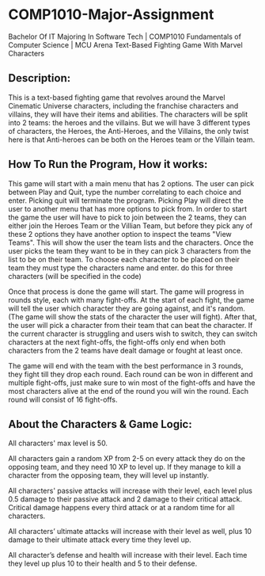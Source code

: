 # COMP1010-Major-Assignment
Bachelor Of IT Majoring In Software Tech |
COMP1010 Fundamentals of Computer Science |
MCU Arena Text-Based Fighting Game With Marvel Characters

## Description:
This is a text-based fighting game that revolves around the Marvel Cinematic Universe characters, including the franchise characters and villains, they will have their items and abilities. The characters will be split into 2 teams: the heroes and the villains. But we will have 3 different types of characters, the Heroes, the Anti-Heroes, and the Villains, the only twist here is that Anti-heroes can be both on the Heroes team or the Villain team.

## How To Run the Program, How it works:
This game will start with a main menu that has 2 options. The user can pick between Play and Quit, type the number correlating to each choice and enter. Picking quit will terminate the program. Picking Play will direct the user to another menu that has more options to pick from. In order to start the game the user will have to pick to join between the 2 teams, they can either join the Heroes Team or the Villian Team, but before they pick any of these 2 options they have another option to inspect the teams "View Teams". This will show the user the team lists and the characters. Once the user picks the team they want to be in they can pick 3 characters from the list to be on their team. To choose each character to be placed on their team they must type the characters name and enter. do this for three characters (will be specified in the code)

Once that process is done the game will start. The game will progress in rounds style, each with many fight-offs. At the start of each fight, the game will tell the user which character they are going against, and it's random. (The game will show the stats of the character the user will fight). After that, the user will pick a character from their team that can beat the character. If the current character is struggling and users wish to switch, they can switch characters at the next fight-offs, the fight-offs only end when both characters from the 2 teams have dealt damage or fought at least once.

The game will end with the team with the best performance in 3 rounds, they fight till they drop each round. Each round can be won in different and multiple fight-offs, just make sure to win most of the fight-offs and have the most characters alive at the end of the round you will win the round. Each round will consist of 16 fight-offs.

## About the Characters & Game Logic:
All characters' max level is 50.

All characters gain a random XP from 2-5 on every attack they do on the opposing team, and they need 10 XP to level up. If they manage to kill a character from the opposing team, they will level up instantly.

All characters' passive attacks will increase with their level, each level plus 0.5 damage to their passive attack and 2 damage to their critical attack. Critical damage happens every third attack or at a random time for all characters.

All characters’ ultimate attacks will increase with their level as well, plus 10 damage to their ultimate attack every time they level up.

All character’s defense and health will increase with their level. Each time they level up plus 10 to their health and 5 to their defense.

